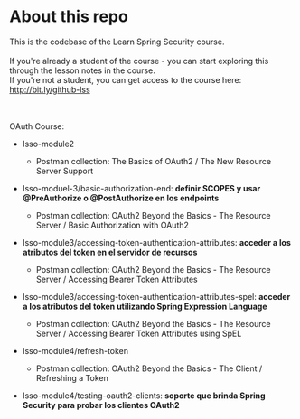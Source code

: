 # About this repo

This is the codebase of the Learn Spring Security course. <br/><br/>
If you're already a student of the course - you can start exploring this through the lesson notes in the course. <br/>
If you're not a student, you can get access to the course here: http://bit.ly/github-lss <br/>
 <br/> <br/>
 
 OAuth Course: 
 * lsso-module2
   * Postman collection: The Basics of OAuth2 / The New Resource Server Support
   
 * lsso-moduel-3/basic-authorization-end: **definir SCOPES y usar @PreAuthorize o @PostAuthorize en los endpoints**
   * Postman collection: OAuth2 Beyond the Basics - The Resource Server / Basic Authorization with OAuth2
   
 * lsso-module3/accessing-token-authentication-attributes: **acceder a los atributos del token en el servidor de recursos**
   * Postman collection: OAuth2 Beyond the Basics - The Resource Server / Accessing Bearer Token Attributes
   
 * lsso-module3/accessing-token-authentication-attributes-spel: **acceder a los atributos del token utilizando Spring Expression Language**
   * Postman collection: OAuth2 Beyond the Basics - The Resource Server / Accessing Bearer Token Attributes using SpEL
 
 * lsso-module4/refresh-token
   * Postman collection: OAuth2 Beyond the Basics - The Client / Refreshing a Token
 
 * lsso-module4/testing-oauth2-clients: **soporte que brinda Spring Security para probar los clientes OAuth2**
